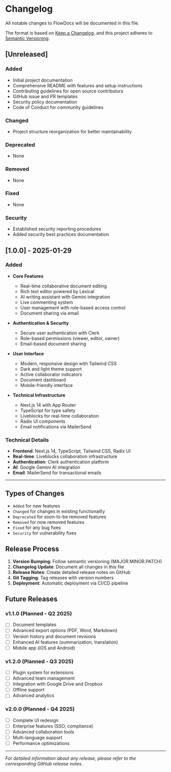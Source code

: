 # Changelog

All notable changes to FlowDocs will be documented in this file.

The format is based on [Keep a Changelog](https://keepachangelog.com/en/1.0.0/),
and this project adheres to [Semantic Versioning](https://semver.org/spec/v2.0.0.html).

## [Unreleased]

### Added
- Initial project documentation
- Comprehensive README with features and setup instructions
- Contributing guidelines for open source contributors
- GitHub issue and PR templates
- Security policy documentation
- Code of Conduct for community guidelines

### Changed
- Project structure reorganization for better maintainability

### Deprecated
- None

### Removed
- None

### Fixed
- None

### Security
- Established security reporting procedures
- Added security best practices documentation

## [1.0.0] - 2025-01-29

### Added
- **Core Features**
  - Real-time collaborative document editing
  - Rich text editor powered by Lexical
  - AI writing assistant with Gemini integration
  - Live commenting system
  - User management with role-based access control
  - Document sharing via email
  
- **Authentication & Security**
  - Secure user authentication with Clerk
  - Role-based permissions (viewer, editor, owner)
  - Email-based document sharing
  
- **User Interface**
  - Modern, responsive design with Tailwind CSS
  - Dark and light theme support
  - Active collaborator indicators
  - Document dashboard
  - Mobile-friendly interface
  
- **Technical Infrastructure**
  - Next.js 14 with App Router
  - TypeScript for type safety
  - Liveblocks for real-time collaboration
  - Radix UI components
  - Email notifications via MailerSend

### Technical Details
- **Frontend**: Next.js 14, TypeScript, Tailwind CSS, Radix UI
- **Real-time**: Liveblocks collaboration infrastructure
- **Authentication**: Clerk authentication platform
- **AI**: Google Gemini AI integration
- **Email**: MailerSend for transactional emails

---

## Types of Changes

- `Added` for new features
- `Changed` for changes in existing functionality
- `Deprecated` for soon-to-be removed features
- `Removed` for now removed features
- `Fixed` for any bug fixes
- `Security` for vulnerability fixes

## Release Process

1. **Version Bumping**: Follow semantic versioning (MAJOR.MINOR.PATCH)
2. **Changelog Update**: Document all changes in this file
3. **Release Notes**: Create detailed release notes on GitHub
4. **Git Tagging**: Tag releases with version numbers
5. **Deployment**: Automatic deployment via CI/CD pipeline

## Future Releases

### v1.1.0 (Planned - Q2 2025)
- [ ] Document templates
- [ ] Advanced export options (PDF, Word, Markdown)
- [ ] Version history and document revisions
- [ ] Enhanced AI features (summarization, translation)
- [ ] Mobile app (iOS and Android)

### v1.2.0 (Planned - Q3 2025)
- [ ] Plugin system for extensions
- [ ] Advanced team management
- [ ] Integration with Google Drive and Dropbox
- [ ] Offline support
- [ ] Advanced analytics

### v2.0.0 (Planned - Q4 2025)
- [ ] Complete UI redesign
- [ ] Enterprise features (SSO, compliance)
- [ ] Advanced collaboration tools
- [ ] Multi-language support
- [ ] Performance optimizations

---

*For detailed information about any release, please refer to the corresponding GitHub release notes.*
